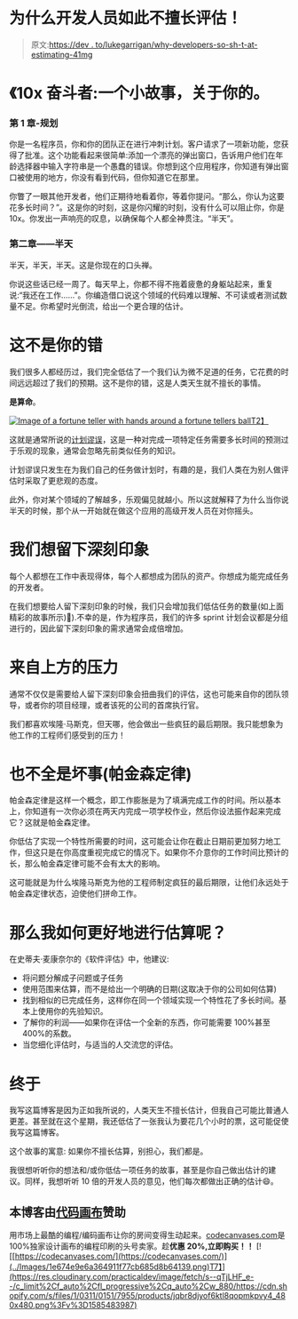# 为什么开发人员如此不擅长评估！

> 原文:[https://dev . to/lukegarrigan/why-developers-so-sh-t-at-estimating-41mg](https://dev.to/lukegarrigan/why-developers-are-so-sh-t-at-estimating-41mg)

# 《10x 奋斗者:一个小故事，关于你的。

### [](#chapter-1-planning)第 1 章-规划

你是一名程序员，你和你的团队正在进行冲刺计划。客户请求了一项新功能，您获得了批准。这个功能看起来很简单:添加一个漂亮的弹出窗口，告诉用户他们在年龄选择器中输入字符串是一个愚蠢的错误。你想到这个应用程序，你知道有弹出窗口被使用的地方，你没有看到代码，但你知道它在那里。

你瞥了一眼其他开发者，他们正期待地看着你，等着你提问。“那么，你认为这要花多长时间？”。这是你的时刻，这是你闪耀的时刻，没有什么可以阻止你，你是 10x。你发出一声响亮的叹息，以确保每个人都全神贯注。“半天”。

### [](#chapter-2-half-a-day)第二章——半天

半天，半天，半天。这是你现在的口头禅。

你说这些话已经一周了。每天早上，你都不得不拖着疲惫的身躯站起来，重复说:“我还在工作……”。你编造借口说这个领域的代码难以理解、不可读或者测试数量不足。你希望时光倒流，给出一个更合理的估计。

# [](#it-is-not-your-fault)这不是你的错

我们很多人都经历过，我们完全低估了一个我们认为微不足道的任务，它花费的时间远远超过了我们的预期。这不是你的错，这是人类天生就不擅长的事情。

**是算命**。

[![Image of a fortune teller with hands around a fortune tellers ball](../Images/628aaafd87e21cebea1de01c110d240a.png)T2】](https://res.cloudinary.com/practicaldev/image/fetch/s--xSUbamjJ--/c_limit%2Cf_auto%2Cfl_progressive%2Cq_auto%2Cw_880/https://cdn.dmnews.com/files/base/acbm/dmn/image/2018/01/640w/istock155391040_1364290.jpg)

这就是通常所说的[计划谬误](https://en.wikipedia.org/wiki/Planning_fallacy)，这是一种对完成一项特定任务需要多长时间的预测过于乐观的现象，通常会忽略先前类似任务的知识。

计划谬误只发生在为我们自己的任务做计划时，有趣的是，我们人类在为别人做评估时采取了更悲观的态度。

此外，你对某个领域的了解越多，乐观偏见就越小。所以这就解释了为什么当你说半天的时候，那个从一开始就在做这个应用的高级开发人员在对你摇头。

# [](#we-want-to-impress)我们想留下深刻印象

每个人都想在工作中表现得体，每个人都想成为团队的资产。你想成为能完成任务的开发者。

在我们想要给人留下深刻印象的时候，我们只会增加我们低估任务的数量(如上面精彩的故事所示)🤣).不幸的是，作为程序员，我们的许多 sprint 计划会议都是分组进行的，因此留下深刻印象的需求通常会成倍增加。

# [](#pressure-from-above)来自上方的压力

通常不仅仅是需要给人留下深刻印象会扭曲我们的评估，这也可能来自你的团队领导，或者你的项目经理，或者该死的公司的首席执行官。

我们都喜欢埃隆·马斯克，但天哪，他会做出一些疯狂的最后期限。我只能想象为他工作的工程师们感受到的压力！

# [](#its-not-all-bad-parkinsons-law)也不全是坏事(帕金森定律)

帕金森定律是这样一个概念，即工作膨胀是为了填满完成工作的时间。所以基本上，你知道有一次你必须在两天内完成一项学校作业，然后你设法振作起来完成它？这就是帕金森定律。

你低估了实现一个特性所需要的时间，这可能会让你在截止日期前更加努力地工作，但这只是在你高度重视完成它的情况下。如果你不介意你的工作时间比预计的长，那么帕金森定律可能不会有太大的影响。

这可能就是为什么埃隆马斯克为他的工程师制定疯狂的最后期限，让他们永远处于帕金森定律状态，迫使他们拼命工作。

# [](#so-how-do-i-get-better-at-estimating)那么我如何更好地进行估算呢？

在史蒂夫·麦康奈尔的《软件评估》中，他建议:

*   将问题分解成子问题或子任务
*   使用范围来估算，而不是给出一个明确的日期(这取决于你的公司如何估算)
*   找到相似的已完成任务，这样你在同一个领域实现一个特性花了多长时间。基本上使用你的先验知识。
*   了解你的利润——如果你在评估一个全新的东西，你可能需要 100%甚至 400%的系数。
*   当您细化评估时，与适当的人交流您的评估。

# [](#finally)终于

我写这篇博客是因为正如我所说的，人类天生不擅长估计，但我自己可能比普通人更差。甚至就在这个星期，我还低估了一张我认为要花几个小时的票，这可能促使我写这篇博客。

这个故事的寓意:
如果你不擅长估算，别担心，我们都是。

我很想听听你的想法和/或你低估一项任务的故事，甚至是你自己做出估计的建议。同样，我想听听 10 倍的开发人员的意见，他们每次都做出正确的估计😄。

## [](#this-blog-is-sponsored-by-code-canvases)本博客由[代码画布](https://www.codecanvases.com)赞助

用市场上最酷的编程/编码画布让你的房间变得生动起来。[codecanvases.com](https://www.w3schools.com)是 100%独家设计画布的编程印刷的头号卖家。趁**优惠 20%,立即购买！！**
[![[https://codecanvases.com/](https://codecanvases.com/)](../Images/1e674e9e6a364911f77cb685d8b64139.png)T7】](https://res.cloudinary.com/practicaldev/image/fetch/s--qTjLHF_e--/c_limit%2Cf_auto%2Cfl_progressive%2Cq_auto%2Cw_880/https://cdn.shopify.com/s/files/1/0311/0151/7955/products/jqbr8djyof6ktl8qopmkpvy4_480x480.png%3Fv%3D1585483987)